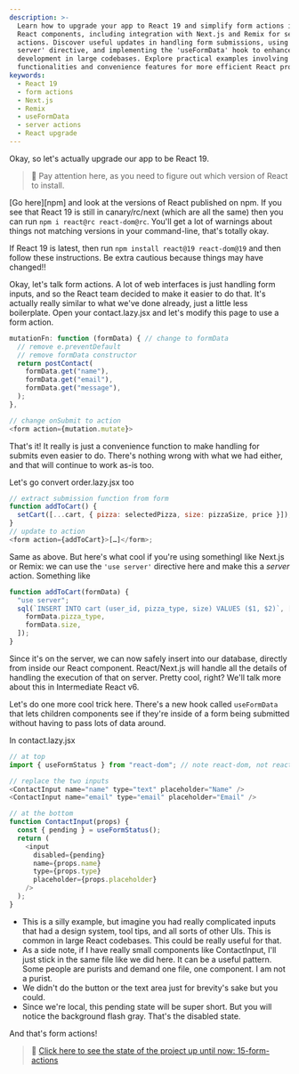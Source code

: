 ```yaml
---
description: >-
  Learn how to upgrade your app to React 19 and simplify form actions in your
  React components, including integration with Next.js and Remix for server
  actions. Discover useful updates in handling form submissions, using the 'use
  server' directive, and implementing the 'useFormData' hook to enhance
  development in large codebases. Explore practical examples involving new
  functionalities and convenience features for more efficient React programming.
keywords:
  - React 19
  - form actions
  - Next.js
  - Remix
  - useFormData
  - server actions
  - React upgrade
---
```

Okay, so let's actually upgrade our app to be React 19.

> 🚨 Pay attention here, as you need to figure out which version of React to install.

[Go here][npm] and look at the versions of React published on npm. If you see that React 19 is still in canary/rc/next (which are all the same) then you can run `npm i react@rc react-dom@rc`. You'll get a lot of warnings about things not matching versions in your command-line, that's totally okay.

If React 19 is latest, then run `npm install react@19 react-dom@19` and then follow these instructions. Be extra cautious because things may have changed!!

Okay, let's talk form actions. A lot of web interfaces is just handling form inputs, and so the React team decided to make it easier to do that. It's actually really similar to what we've done already, just a little less boilerplate. Open your contact.lazy.jsx and let's modify this page to use a form action.

```javascript
mutationFn: function (formData) { // change to formData
  // remove e.preventDefault
  // remove formData constructor
  return postContact(
    formData.get("name"),
    formData.get("email"),
    formData.get("message"),
  );
},

// change onSubmit to action
<form action={mutation.mutate}>
```

That's it! It really is just a convenience function to make handling for submits even easier to do. There's nothing wrong with what we had either, and that will continue to work as-is too.

Let's go convert order.lazy.jsx too

```javascript
// extract submission function from form
function addToCart() {
  setCart([...cart, { pizza: selectedPizza, size: pizzaSize, price }]);
}
// update to action
<form action={addToCart}>[…]</form>;
```

Same as above. But here's what cool if you're using somethingl like Next.js or Remix: we can use the `'use server'` directive here and make this a _server_ action. Something like

```javascript
function addToCart(formData) {
  "use server";
  sql(`INSERT INTO cart (user_id, pizza_type, size) VALUES ($1, $2)`, [
    formData.pizza_type,
    formData.size,
  ]);
}
```

Since it's on the server, we can now safely insert into our database, directly from inside our React component. React/Next.js will handle all the details of handling the execution of that on server. Pretty cool, right? We'll talk more about this in Intermediate React v6.

Let's do one more cool trick here. There's a new hook called `useFormData` that lets children components see if they're inside of a form being submitted without having to pass lots of data around.

In contact.lazy.jsx

```javascript
// at top
import { useFormStatus } from "react-dom"; // note react-dom, not react

// replace the two inputs
<ContactInput name="name" type="text" placeholder="Name" />
<ContactInput name="email" type="email" placeholder="Email" />

// at the bottom
function ContactInput(props) {
  const { pending } = useFormStatus();
  return (
    <input
      disabled={pending}
      name={props.name}
      type={props.type}
      placeholder={props.placeholder}
    />
  );
}
```

- This is a silly example, but imagine you had really complicated inputs that had a design system, tool tips, and all sorts of other UIs. This is common in large React codebases. This could be really useful for that.
- As a side note, if I have really small components like ContactInput, I'll just stick in the same file like we did here. It can be a useful pattern. Some people are purists and demand one file, one component. I am not a purist.
- We didn't do the button or the text area just for brevity's sake but you could.
- Since we're local, this pending state will be super short. But you will notice the background flash gray. That's the disabled state.

And that's form actions!

> 🏁 [Click here to see the state of the project up until now: 15-form-actions][step]

[step]: https://github.com/btholt/citr-v9-project/tree/master/15-form-actions
